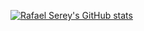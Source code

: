 [![Rafael Serey's GitHub stats](https://github-readme-stats.vercel.app/api?username=rafaelserey)](https://github.com/rafaelserey/github-readme-stats)
